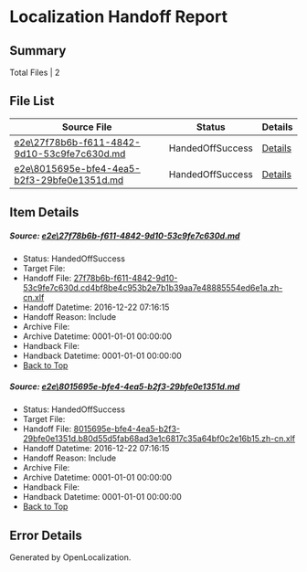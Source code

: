 # <a name='report-top'></a> Localization Handoff Report

## Summary
 Total Files | 2

## File List
 Source File | Status | Details 
 ----------- | ------ | ------- 
 [e2e\27f78b6b-f611-4842-9d10-53c9fe7c630d.md](https://github.com/OpenLocalizationTestOrg/ol-test0/blob/c65a9f60c3d924574741bfae91b601b0fe3b83b7/e2e/27f78b6b-f611-4842-9d10-53c9fe7c630d.md) | HandedOffSuccess | [Details](#d687f1804b8fe0a9a302c996f047fdb04bca30a21)
 [e2e\8015695e-bfe4-4ea5-b2f3-29bfe0e1351d.md](https://github.com/OpenLocalizationTestOrg/ol-test0/blob/c65a9f60c3d924574741bfae91b601b0fe3b83b7/e2e/8015695e-bfe4-4ea5-b2f3-29bfe0e1351d.md) | HandedOffSuccess | [Details](#365f95534e305da54e31766abbbc8374e37e54622)

## Item Details
##### <a name='d687f1804b8fe0a9a302c996f047fdb04bca30a21'></a> Source: [e2e\27f78b6b-f611-4842-9d10-53c9fe7c630d.md](https://github.com/OpenLocalizationTestOrg/ol-test0/blob/c65a9f60c3d924574741bfae91b601b0fe3b83b7/e2e/27f78b6b-f611-4842-9d10-53c9fe7c630d.md)
* Status: HandedOffSuccess
* Target File: 
* Handoff File: [27f78b6b-f611-4842-9d10-53c9fe7c630d.cd4bf8be4c953b2e7b1b39aa7e48885554ed6e1a.zh-cn.xlf](https://github.com/OpenLocalizationTestOrg/ol-test0-handoff/blob/cf54060f62514bd0c20e280af77ea0516c9ef442/ol-handoff/OpenLocalizationTestOrg/ol-test0-zhcn/shujia/ht/27f78b6b-f611-4842-9d10-53c9fe7c630d.cd4bf8be4c953b2e7b1b39aa7e48885554ed6e1a.zh-cn.xlf)
* Handoff Datetime: 2016-12-22 07:16:15
* Handoff Reason: Include
* Archive File: 
* Archive Datetime: 0001-01-01 00:00:00
* Handback File: 
* Handback Datetime: 0001-01-01 00:00:00
* [Back to Top](#report-top)

##### <a name='365f95534e305da54e31766abbbc8374e37e54622'></a> Source: [e2e\8015695e-bfe4-4ea5-b2f3-29bfe0e1351d.md](https://github.com/OpenLocalizationTestOrg/ol-test0/blob/c65a9f60c3d924574741bfae91b601b0fe3b83b7/e2e/8015695e-bfe4-4ea5-b2f3-29bfe0e1351d.md)
* Status: HandedOffSuccess
* Target File: 
* Handoff File: [8015695e-bfe4-4ea5-b2f3-29bfe0e1351d.b80d55d5fab68ad3e1c6817c35a64bf0c2e16b15.zh-cn.xlf](https://github.com/OpenLocalizationTestOrg/ol-test0-handoff/blob/cf54060f62514bd0c20e280af77ea0516c9ef442/ol-handoff/OpenLocalizationTestOrg/ol-test0-zhcn/shujia/ht/8015695e-bfe4-4ea5-b2f3-29bfe0e1351d.b80d55d5fab68ad3e1c6817c35a64bf0c2e16b15.zh-cn.xlf)
* Handoff Datetime: 2016-12-22 07:16:15
* Handoff Reason: Include
* Archive File: 
* Archive Datetime: 0001-01-01 00:00:00
* Handback File: 
* Handback Datetime: 0001-01-01 00:00:00
* [Back to Top](#report-top)


## Error Details

Generated by OpenLocalization.

